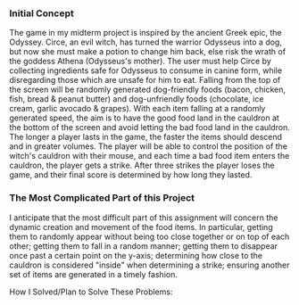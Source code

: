### Initial Concept
The game in my midterm project is inspired by the ancient Greek epic, the Odyssey. Circe, an evil witch, has turned the warrior Odysseus into a dog, but now she must make a potion to change him back, else risk the wrath of the goddess Athena (Odysseus's mother). The user must help Circe by collecting ingredients safe for Odysseus to consume in canine form, while disregarding those which are unsafe for him to eat. Falling from the top of the screen will be randomly generated dog-friendly foods (bacon, chicken, fish, bread & peanut butter) and dog-unfriendly foods (chocolate, ice cream, garlic avocado & grapes). With each item falling at a randomly generated speed, the aim is to have the good food land in the cauldron at the bottom of the screen and avoid letting the bad food land in the cauldron. The longer a player lasts in the game, the faster the items should descend and in greater volumes. The player will be able to control the position of the witch's cauldron with their mouse, and each time a bad food item enters the cauldron, the player gets a strike. After three strikes the player loses the game, and their final score is determined by how long they lasted.

### The Most Complicated Part of this Project
I anticipate that the most difficult part of this assignment will concern the dynamic creation and movement of the food items. In particular, getting them to randomly appear without being too close together or on top of each other; getting them to fall in a random manner; getting them to disappear once past a certain point on the y-axis; determining how close to the cauldron is considered "inside" when determining a strike; ensuring another set of items are generated in a timely fashion.

How I Solved/Plan to Solve These Problems:
